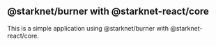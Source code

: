 ## @starknet/burner with @starknet-react/core

This is a simple application using @starknet/burner with
@starknet-react/core.